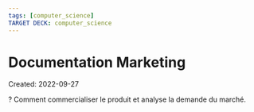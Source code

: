 ```yaml
---
tags: [computer_science] 
TARGET DECK: computer_science
---
```

# Documentation Marketing
Created: 2022-09-27

?
Comment commercialiser le produit et analyse la demande du marché.
<!--SR:!2023-05-31,147,250-->